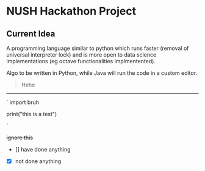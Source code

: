 # NUSH Hackathon Project

## Current Idea
A programming language similar to python which runs faster (removal of universal interpreter lock) and is more open to data science implementations (eg octave functionalities implmentented).

Algo to be written in Python, while Java will run the code in a custom editor.

> Hehe

---

`
import bruh 

print("this is a test")

`

~~ignore this~~

- [] have done anything

- [x] not done anything